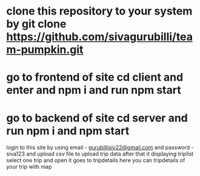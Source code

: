    # clone this repository to your system by git clone https://github.com/sivagurubilli/team-pumpkin.git
   # go to frontend of site cd client and enter and npm i and run npm start
   # go to backend of site cd server and run npm i and npm start 


login to this site by using email - gurubillisiv22@gmail.com and password - siva123
and upload csv file to upload trip data 
after that it displaying triplist select one trip and open it goes to tripdetails
here you can tripdetails of your trip with map
